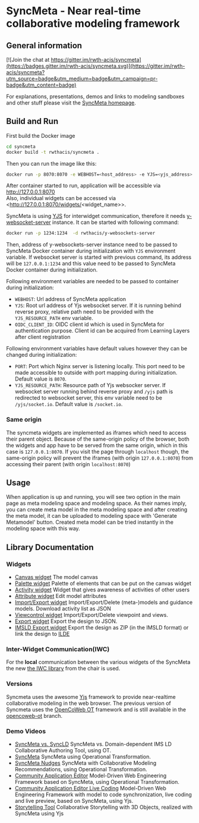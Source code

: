 # SyncMeta - Near real-time collaborative modeling framework

## General information

[![Join the chat at https://gitter.im/rwth-acis/syncmeta](https://badges.gitter.im/rwth-acis/syncmeta.svg)](https://gitter.im/rwth-acis/syncmeta?utm_source=badge&utm_medium=badge&utm_campaign=pr-badge&utm_content=badge)

For explanations, presentations, demos and links to modeling sandboxes and other stuff please visit the [SyncMeta homepage](http://dbis.rwth-aachen.de/cms/research/ACIS/SyncMeta).

## Build and Run

First build the Docker image

```sh
cd syncmeta
docker build -t rwthacis/syncmeta .
```

Then you can run the image like this:

```sh
docker run -p 8070:8070 -e WEBHOST=<host_address> -e YJS=<yjs_address> -e OIDC_CLIENT_ID=<oidc_client_id> -d rwthacis/syncmeta
```

After container started to run, application will be accessible via <http://127.0.0.1:8070> \
Also, individual widgets can be accessed via <http://127.0.0.1:8070/widgets/<widget_name>>.

SyncMeta is using [YJS][yjs-github] for interwidget communication, therefore it needs [y-websocket-server][y-websocket-server] instance.
It can be started with following command:

```sh
docker run -p 1234:1234  -d rwthacis/y-websockets-server
```

Then, address of y-websockets-server instance need to be passed to SyncMeta Docker container during initialization with `YJS` environment variable. If websocket server is started with previous command, its address will be `127.0.0.1:1234` and this value need to be passed to SyncMeta Docker container during initialization.

Following environment variables are needed to be passed to container during initialization:

* `WEBHOST`: Url address of SyncMeta application
* `YJS`: Root url address of Yjs websocket server. If it is running behind reverse proxy, relative path need to be provided with the `YJS_RESOURCE_PATH` env variable.
* `OIDC_CLIENT_ID`: OIDC client id which is used in SyncMeta for authentication purpose. Client id can be acquired from Learning Layers after client registration

Following environment variables have default values however they can be changed during initialization:

* `PORT`: Port which Nginx server is listening locally. This port need to be made accessible to outside with port mapping during initialization. Default value is `8070`.
* `YJS_RESOURCE_PATH`: Resource path of Yjs websocker server. If websocket server running behind reverse proxy and `/yjs` path is redirected to websocket server, this env variable need to be `/yjs/socket.io`. Default value is `/socket.io`.

### Same origin

The syncmeta widgets are implemented as iframes which need to access their parent object. Because of the same-origin policy of the browser, both the widgets and app have to be served from the same origin, which in this case is `127.0.0.1:8070`. If you visit the page through `localhost` though, the same-origin policy will prevent the iframes (with origin `127.0.0.1:8070`) from accessing their parent (with origin `localhost:8070`)

## Usage

When application is up and running, you will see two option in the main page as meta modeling space and modeling space. As their names imply, you can create meta model in the meta modeling space and after creating the meta model, it can be uploaded to modeling space with 'Generate Metamodel' button. Created meta model can be tried instantly in the modeling space with this way.

## Library Documentation

### Widgets

* [Canvas widget](https://rwth-acis.github.io/syncmeta/syncmeta6/widget.xml) The model canvas
* [Palette widget](https://rwth-acis.github.io/syncmeta/syncmeta6/palette.xml) Palette of elements that can be put on the canvas widget
* [Activity widget](https://rwth-acis.github.io/syncmeta/syncmeta6/activity.xml) Widget that gives awareness of activities of other users
* [Attribute widget](https://rwth-acis.github.io/syncmeta/syncmeta6/attribute.xml) Edit model attributes
* [Import/Export widget](https://rwth-acis.github.io/syncmeta/syncmeta6/debug.xml) Import/Export/Delete (meta-)models and guidance models. Download activity list as JSON
* [Viewcontrol widget](https://rwth-acis.github.io/syncmeta/syncmeta6/viewcontrol.xml) Import/Export/Delete viewpoint and views.
* [Export widget](https://rwth-acis.github.io/syncmeta/syncmeta6/export.xml) Export the design to JSON.
* [IMSLD Export widget](https://rwth-acis.github.io/syncmeta/syncmeta6/imsld_export.xml) Export the design as ZIP (in the IMSLD format) or link the design to [ILDE](http://ilde.upf.edu/)

### Inter-Widget Communication(IWC)

For the __local__ communication between the various widgets of the SyncMeta the new [the IWC library](https://github.com/rwth-acis/InterwidgetCommunication) from the chair is used.

### Versions

Syncmeta uses the awesome [Yjs](http://y-js.org/) framework to provide near-realtime collaborative modeling in the web browser.
The previous version of Syncmeta uses the [OpenCoWeb OT](https://github.com/opencoweb/coweb) framework and is still available in the [opencoweb-ot](https://github.com/rwth-acis/syncmeta/tree/opencoweb-ot) branch.

### Demo Videos

* [SyncMeta vs. SyncLD](https://youtu.be/owLa2jO3NJg) SyncMeta vs. Domain-dependent IMS LD Collaborative Authoring Tool, using OT.
* [SyncMeta](https://youtu.be/La8vw8OAauE) SyncMeta using Operational Transformation.
* [SyncMeta Nudges](https://youtu.be/Clc0q7k75Ko) SyncMeta with Collaborative Modeling Recommendations, using Operational Transformation.
* [Community Application Editor](https://youtu.be/Vuyj2e32ePk) Model-Driven Web Engineering Framework based on SyncMeta, using Operational Transformation.
* [Community Application Editor Live Coding](https://youtu.be/vxW6k_L0iOk) Model-Driven Web Engineering Framework with model to code synchronization, live coding and live preview, based on SyncMeta, using Yjs.
* [Storytelling Tool](https://youtu.be/enKijrMpYe0) Collaborative Storytelling with 3D Objects, realized with SyncMeta using Yjs

[yjs-github]: https://github.com/yjs/yjs
[y-websocket-server]: https://github.com/y-js/y-websockets-server
